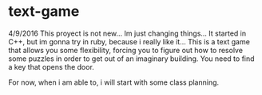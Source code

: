 # text-game
4/9/2016
This proyect is not new... Im just changing things... It started in C++, but im gonna try in ruby, because i really like it...
This is a text game that allows you some flexibility, forcing you to figure out how to resolve some puzzles in order to get out of an imaginary building.
You need to find a key that opens the door.

For now, when i am able to, i will start with some class planning.
